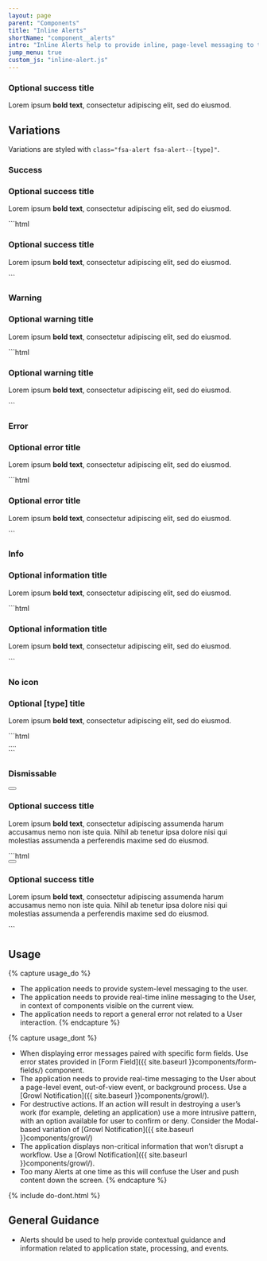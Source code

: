 ```yaml
---
layout: page
parent: "Components"
title: "Inline Alerts"
shortName: "component__alerts"
intro: "Inline Alerts help to provide inline, page-level messaging to the User. These may be as the result of a user's specific actions or unsolicited messages."
jump_menu: true
custom_js: "inline-alert.js"
---
```


<div class="ds-preview">
  <div class="fsa-alert fsa-alert--success" role="alert">
    <div class="fsa-alert__body">
      <h3 class="fsa-alert__heading">Optional success title</h3>
      <p class="fsa-alert__text">Lorem ipsum <strong>bold text</strong>, consectetur adipiscing elit, sed do eiusmod.</p>
    </div>
  </div>
</div>

## Variations

Variations are styled with `class="fsa-alert fsa-alert--[type]"`.

### Success

<div class="ds-preview">
  <div class="fsa-alert fsa-alert--success" role="alert">
    <div class="fsa-alert__body">
      <h3 class="fsa-alert__heading">Optional success title</h3>
      <p class="fsa-alert__text">Lorem ipsum <strong>bold text</strong>, consectetur adipiscing elit, sed do eiusmod.</p>
    </div>
  </div>
</div>
```html
<div class="fsa-alert fsa-alert--success" role="alert">
  <div class="fsa-alert__body">
    <h3 class="fsa-alert__heading">Optional success title</h3>
    <p class="fsa-alert__text">Lorem ipsum <strong>bold text</strong>, consectetur adipiscing elit, sed do eiusmod.</p>
  </div>
</div>
```

### Warning

<div class="ds-preview">
  <div class="fsa-alert fsa-alert--warning" role="alert">
    <div class="fsa-alert__body">
      <h3 class="fsa-alert__heading">Optional warning title</h3>
      <p class="fsa-alert__text">Lorem ipsum <strong>bold text</strong>, consectetur adipiscing elit, sed do eiusmod.</p>
    </div>
  </div>
</div>
```html
<div class="fsa-alert fsa-alert--warning" role="alert">
  <div class="fsa-alert__body">
    <h3 class="fsa-alert__heading">Optional warning title</h3>
    <p class="fsa-alert__text">Lorem ipsum <strong>bold text</strong>, consectetur adipiscing elit, sed do eiusmod.</p>
  </div>
</div>
```

### Error

<div class="ds-preview">
  <div class="fsa-alert fsa-alert--error" role="alert">
    <div class="fsa-alert__body">
      <h3 class="fsa-alert__heading">Optional error title</h3>
      <p class="fsa-alert__text">Lorem ipsum <strong>bold text</strong>, consectetur adipiscing elit, sed do eiusmod.</p>
    </div>
  </div>
</div>
```html
<div class="fsa-alert fsa-alert--error" role="alert">
  <div class="fsa-alert__body">
    <h3 class="fsa-alert__heading">Optional error title</h3>
    <p class="fsa-alert__text">Lorem ipsum <strong>bold text</strong>, consectetur adipiscing elit, sed do eiusmod.</p>
  </div>
</div>
```

### Info

<div class="ds-preview">
  <div class="fsa-alert fsa-alert--info" role="alert">
    <div class="fsa-alert__body">
      <h3 class="fsa-alert__heading">Optional information title</h3>
      <p class="fsa-alert__text">Lorem ipsum <strong>bold text</strong>, consectetur adipiscing elit, sed do eiusmod.</p>
    </div>
  </div>
</div>
```html
<div class="fsa-alert fsa-alert--info" role="alert">
  <div class="fsa-alert__body">
    <h3 class="fsa-alert__heading">Optional information title</h3>
    <p class="fsa-alert__text">Lorem ipsum <strong>bold text</strong>, consectetur adipiscing elit, sed do eiusmod.</p>
  </div>
</div>
```

### No icon

<div class="ds-preview">
  <div class="fsa-alert fsa-alert--success fsa-alert--no-icon" role="alert">
    <div class="fsa-alert__body">
      <h3 class="fsa-alert__heading">Optional [type] title</h3>
      <p class="fsa-alert__text">Lorem ipsum <strong>bold text</strong>, consectetur adipiscing elit, sed do eiusmod.</p>
    </div>
  </div>
</div>
```html
<div class="fsa-alert fsa-alert--[type] fsa-alert--no-icon" role="alert">
  ....
</div>
```

### Dismissable

<div class="ds-preview">
  <div class="fsa-alert fsa-alert--success" role="alert">
    <button class="fsa-alert__close" data-behavior="alert-dismiss" type="button" title="Dismiss this message" aria-label="Dismiss this message"></button>
    <div class="fsa-alert__body">
      <h3 class="fsa-alert__heading">Optional success title</h3>
      <p class="fsa-alert__text">Lorem ipsum <strong>bold text</strong>, consectetur adipiscing assumenda harum accusamus nemo non iste quia. Nihil ab tenetur ipsa dolore nisi qui molestias assumenda a perferendis maxime sed do eiusmod.</p>
    </div>
  </div>
</div>
```html
<div class="fsa-alert fsa-alert--success" role="alert">
  <button class="fsa-alert__close" data-behavior="alert-dismiss" type="button" title="Dismiss this message" aria-label="Dismiss this message"></button>
  <div class="fsa-alert__body">
    <h3 class="fsa-alert__heading">Optional success title</h3>
    <p class="fsa-alert__text">Lorem ipsum <strong>bold text</strong>, consectetur adipiscing assumenda harum accusamus nemo non iste quia. Nihil ab tenetur ipsa dolore nisi qui molestias assumenda a perferendis maxime sed do eiusmod.</p>
  </div>
</div>
```

## Usage

{% capture usage_do %}
* The application needs to provide system-level messaging to the user.
* The application needs to provide real-time inline messaging to the User, in context of components visible on the current view.
* The application needs to report a general error not related to a User interaction.
{% endcapture %}

{% capture usage_dont %}
* When displaying error messages paired with specific form fields. Use error states provided in [Form Field]({{ site.baseurl }}components/form-fields/) component.
* The application needs to provide real-time messaging to the User about a page-level event, out-of-view event, or background process. Use a [Growl Notification]({{ site.baseurl }}components/growl/).
* For destructive actions. If an action will result in destroying a user’s work (for example, deleting an application) use a more intrusive pattern, with an option available for user to confirm or deny. Consider the Modal-based variation of [Growl Notification]({{ site.baseurl }}components/growl/)
* The application displays non-critical information that won’t disrupt a workflow. Use a [Growl Notification]({{ site.baseurl }}components/growl/).
* Too many Alerts at one time as this will confuse the User and push content down the screen.
{% endcapture %}

{% include do-dont.html %}

## General Guidance

* Alerts should be used to help provide contextual guidance and information related to application state, processing, and events.